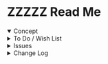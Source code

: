 # ZZZZZ Read Me


<details open >

<summary>Concept</summary>


</details>

<details>

<summary>To Do / Wish List</summary>


</details>

<details>

<summary>Issues</summary>


</details>

<details>

<summary>Change Log</summary>

### DDDDD

* F - First commit

</details>